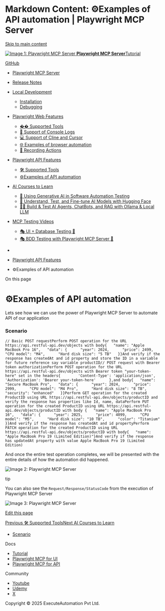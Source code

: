 

Markdown Content:
⚙️Examples of API automation | Playwright MCP Server
===============

[Skip to main content](https://executeautomation.github.io/mcp-playwright/docs/playwright-api/Examples#__docusaurus_skipToContent_fallback)

[![Image 1: Playwright MCP Server](https://executeautomation.github.io/mcp-playwright/img/EA-Icon.svg) **Playwright MCP Server**](https://executeautomation.github.io/mcp-playwright/)[Tutorial](https://executeautomation.github.io/mcp-playwright/docs/intro)

[GitHub](https://github.com/executeautomation/mcp-playwright)

*   [Playwright MCP Server](https://executeautomation.github.io/mcp-playwright/docs/intro)
*   [Release Notes](https://executeautomation.github.io/mcp-playwright/docs/release)
*   [Local Development](https://executeautomation.github.io/mcp-playwright/docs/category/local-development) 
    *   [Installation](https://executeautomation.github.io/mcp-playwright/docs/local-setup/Installation)
    *   [Debugging](https://executeautomation.github.io/mcp-playwright/docs/local-setup/Debugging)

*   [Playwright Web Features](https://executeautomation.github.io/mcp-playwright/docs/category/playwright-web-features) 
    *   [��️ Supported Tools](https://executeautomation.github.io/mcp-playwright/docs/playwright-web/Supported-Tools)
    *   [📁 Support of Console Logs](https://executeautomation.github.io/mcp-playwright/docs/playwright-web/Console-Logging)
    *   [💻 Support of Cline and Cursor](https://executeautomation.github.io/mcp-playwright/docs/playwright-web/Support-of-Cline-Cursor)
    *   [🌐 Examples of browser automation](https://executeautomation.github.io/mcp-playwright/docs/playwright-web/Examples)
    *   [🎥 Recording Actions](https://executeautomation.github.io/mcp-playwright/docs/playwright-web/Recording-Actions)

*   [Playwright API Features](https://executeautomation.github.io/mcp-playwright/docs/category/playwright-api-features) 
    *   [🛠️ Supported Tools](https://executeautomation.github.io/mcp-playwright/docs/playwright-api/Supported-Tools)
    *   [⚙️Examples of API automation](https://executeautomation.github.io/mcp-playwright/docs/playwright-api/Examples)

*   [AI Courses to Learn](https://executeautomation.github.io/mcp-playwright/docs/category/ai-courses-to-learn) 
    *   [🤖 Using Generative AI in Software Automation Testing](https://executeautomation.github.io/mcp-playwright/docs/ai-courses/GenAICourse)
    *   [🧠 Understand, Test, and Fine-tune AI Models with Hugging Face](https://executeautomation.github.io/mcp-playwright/docs/ai-courses/MachineLearning)
    *   [🧠🤖 Build & Test AI Agents, ChatBots, and RAG with Ollama & Local LLM](https://executeautomation.github.io/mcp-playwright/docs/ai-courses/AIAgents)

*   [MCP Testing Videos](https://executeautomation.github.io/mcp-playwright/docs/category/mcp-testing-videos) 
    *   [🎭 UI + Database Testing 💽](https://executeautomation.github.io/mcp-playwright/docs/testing-videos/AIAgents)
    *   [🎭 BDD Testing with Playwright MCP Server 🥒](https://executeautomation.github.io/mcp-playwright/docs/testing-videos/Bdd)

*   [](https://executeautomation.github.io/mcp-playwright/)
*   [Playwright API Features](https://executeautomation.github.io/mcp-playwright/docs/category/playwright-api-features)
*   ⚙️Examples of API automation

On this page

⚙️Examples of API automation
============================

Lets see how we can use the power of Playwright MCP Server to automate API of our application

### Scenario[​](https://executeautomation.github.io/mcp-playwright/docs/playwright-api/Examples#scenario "Direct link to Scenario")

`// Basic POST requestPerform POST operation for the URL https://api.restful-api.dev/objects with body{   "name": "Apple MacBook Pro 16",   "data": {      "year": 2024,      "price": 2499,      "CPU model": "M4",      "Hard disk size": "5 TB"   }}And verify if the response has createdAt and id property and store the ID in a variable for future reference say variable productID// POST request with Bearer token authorizationPerform POST operation for the URL https://api.restful-api.dev/objects with Bearer token "your-token-here" set in the headers{        'Content-Type': 'application/json',        'Authorization': 'Bearer your-token-here'      },and body{   "name": "Secure MacBook Pro",   "data": {      "year": 2024,      "price": 2999,      "CPU model": "M4 Pro",      "Hard disk size": "8 TB",      "security": "enhanced"   }}Perform GET operation for the created ProductID using URL https://api.restful-api.dev/objects/productID and verify the response has properties like Id, name, dataPerform PUT operation for the created ProductID using URL https://api.restful-api.dev/objects/productID with body {   "name": "Apple MacBook Pro 16",   "data": {      "year": 2025,      "price": 4099,      "CPU model": "M5",      "Hard disk size": "10 TB",      "color": "Titanium"   }}And verify if the response has createdAt and id propertyPerform PATCH operation for the created ProductID using URL https://api.restful-api.dev/objects/productID with body{   "name": "Apple MacBook Pro 19 (Limited Edition)"}And verify if the response has updatedAt property with value Apple MacBook Pro 19 (Limited Edition)`

And once the entire test operation completes, we will be presented with the entire details of how the automation did happened.

![Image 2: Playwright MCP Server](https://executeautomation.github.io/mcp-playwright/assets/images/playwright-api-046cf2650b0fc907a8a083e0b0f43a02.png)

tip

You can also see the `Request/Response/StatusCode` from the execution of Playwright MCP Server

![Image 3: Playwright MCP Server](https://executeautomation.github.io/mcp-playwright/assets/images/api-response-211162266965e627fc51a2527446175c.png)

[Edit this page](https://github.com/facebook/docusaurus/tree/main/packages/create-docusaurus/templates/shared/docs/playwright-api/Examples.md)

[Previous 🛠️ Supported Tools](https://executeautomation.github.io/mcp-playwright/docs/playwright-api/Supported-Tools)[Next AI Courses to Learn](https://executeautomation.github.io/mcp-playwright/docs/category/ai-courses-to-learn)

*   [Scenario](https://executeautomation.github.io/mcp-playwright/docs/playwright-api/Examples#scenario)

Docs

*   [Tutorial](https://executeautomation.github.io/mcp-playwright/docs/intro)
*   [Playwright MCP for UI](https://youtu.be/8CcgFUE16HM)
*   [Playwright MCP for API](https://youtu.be/BYYyoRxCcFE)

Community

*   [Youtube](https://youtube.com/executeautomation)
*   [Udemy](https://www.udemy.com/user/karthik-kk)
*   [X](http://x.com/ExecuteAuto)

Copyright © 2025 ExecuteAutomation Pvt Ltd.
